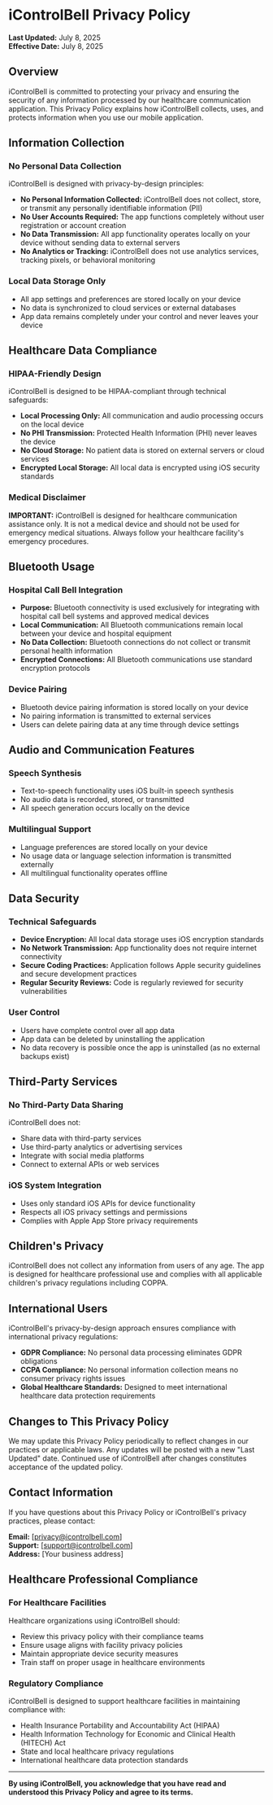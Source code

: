 # iControlBell Privacy Policy

**Last Updated:** July 8, 2025  
**Effective Date:** July 8, 2025

## Overview

iControlBell is committed to protecting your privacy and ensuring the security of any information processed by our healthcare communication application. This Privacy Policy explains how iControlBell collects, uses, and protects information when you use our mobile application.

## Information Collection

### **No Personal Data Collection**

iControlBell is designed with privacy-by-design principles:

- **No Personal Information Collected:** iControlBell does not collect, store, or transmit any personally identifiable information (PII)
- **No User Accounts Required:** The app functions completely without user registration or account creation
- **No Data Transmission:** All app functionality operates locally on your device without sending data to external servers
- **No Analytics or Tracking:** iControlBell does not use analytics services, tracking pixels, or behavioral monitoring

### **Local Data Storage Only**

- All app settings and preferences are stored locally on your device
- No data is synchronized to cloud services or external databases
- App data remains completely under your control and never leaves your device

## Healthcare Data Compliance

### **HIPAA-Friendly Design**

iControlBell is designed to be HIPAA-compliant through technical safeguards:

- **Local Processing Only:** All communication and audio processing occurs on the local device
- **No PHI Transmission:** Protected Health Information (PHI) never leaves the device
- **No Cloud Storage:** No patient data is stored on external servers or cloud services
- **Encrypted Local Storage:** All local data is encrypted using iOS security standards

### **Medical Disclaimer**

**IMPORTANT:** iControlBell is designed for healthcare communication assistance only. It is not a medical device and should not be used for emergency medical situations. Always follow your healthcare facility's emergency procedures.

## Bluetooth Usage

### **Hospital Call Bell Integration**

- **Purpose:** Bluetooth connectivity is used exclusively for integrating with hospital call bell systems and approved medical devices
- **Local Communication:** All Bluetooth communications remain local between your device and hospital equipment
- **No Data Collection:** Bluetooth connections do not collect or transmit personal health information
- **Encrypted Connections:** All Bluetooth communications use standard encryption protocols

### **Device Pairing**

- Bluetooth device pairing information is stored locally on your device
- No pairing information is transmitted to external services
- Users can delete pairing data at any time through device settings

## Audio and Communication Features

### **Speech Synthesis**

- Text-to-speech functionality uses iOS built-in speech synthesis
- No audio data is recorded, stored, or transmitted
- All speech generation occurs locally on the device

### **Multilingual Support**

- Language preferences are stored locally on your device
- No usage data or language selection information is transmitted externally
- All multilingual functionality operates offline

## Data Security

### **Technical Safeguards**

- **Device Encryption:** All local data storage uses iOS encryption standards
- **No Network Transmission:** App functionality does not require internet connectivity
- **Secure Coding Practices:** Application follows Apple security guidelines and secure development practices
- **Regular Security Reviews:** Code is regularly reviewed for security vulnerabilities

### **User Control**

- Users have complete control over all app data
- App data can be deleted by uninstalling the application
- No data recovery is possible once the app is uninstalled (as no external backups exist)

## Third-Party Services

### **No Third-Party Data Sharing**

iControlBell does not:

- Share data with third-party services
- Use third-party analytics or advertising services
- Integrate with social media platforms
- Connect to external APIs or web services

### **iOS System Integration**

- Uses only standard iOS APIs for device functionality
- Respects all iOS privacy settings and permissions
- Complies with Apple App Store privacy requirements

## Children's Privacy

iControlBell does not collect any information from users of any age. The app is designed for healthcare professional use and complies with all applicable children's privacy regulations including COPPA.

## International Users

iControlBell's privacy-by-design approach ensures compliance with international privacy regulations:

- **GDPR Compliance:** No personal data processing eliminates GDPR obligations
- **CCPA Compliance:** No personal information collection means no consumer privacy rights issues
- **Global Healthcare Standards:** Designed to meet international healthcare data protection requirements

## Changes to This Privacy Policy

We may update this Privacy Policy periodically to reflect changes in our practices or applicable laws. Any updates will be posted with a new "Last Updated" date. Continued use of iControlBell after changes constitutes acceptance of the updated policy.

## Contact Information

If you have questions about this Privacy Policy or iControlBell's privacy practices, please contact:

**Email:** [privacy@icontrolbell.com]  
**Support:** [support@icontrolbell.com]  
**Address:** [Your business address]

## Healthcare Professional Compliance

### **For Healthcare Facilities**

Healthcare organizations using iControlBell should:

- Review this privacy policy with their compliance teams
- Ensure usage aligns with facility privacy policies
- Maintain appropriate device security measures
- Train staff on proper usage in healthcare environments

### **Regulatory Compliance**

iControlBell is designed to support healthcare facilities in maintaining compliance with:

- Health Insurance Portability and Accountability Act (HIPAA)
- Health Information Technology for Economic and Clinical Health (HITECH) Act
- State and local healthcare privacy regulations
- International healthcare data protection standards

---

**By using iControlBell, you acknowledge that you have read and understood this Privacy Policy and agree to its terms.**
